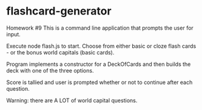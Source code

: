 # flashcard-generator
Homework #9
This is a command line application that prompts the user for input.

Execute node flash.js to start.  Choose from either basic or cloze flash cards - or the bonus world capitals (basic cards).

Program implements a constructor for a DeckOfCards and then builds the deck with one of the three options.

Score is tallied and user is prompted whether or not to continue after each question.

Warning: there are A LOT of world capital questions.
